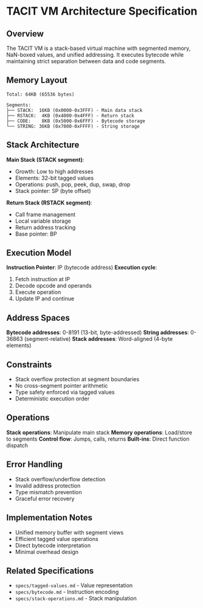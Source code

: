 # TACIT VM Architecture Specification

## Overview

The TACIT VM is a stack-based virtual machine with segmented memory, NaN-boxed values, and unified addressing. It executes bytecode while maintaining strict separation between data and code segments.

## Memory Layout

```
Total: 64KB (65536 bytes)

Segments:
├── STACK:  16KB (0x0000-0x3FFF) - Main data stack
├── RSTACK:  4KB (0x4000-0x4FFF) - Return stack  
├── CODE:    8KB (0x5000-0x6FFF) - Bytecode storage
└── STRING: 36KB (0x7000-0xFFFF) - String storage
```

## Stack Architecture

**Main Stack (STACK segment)**:
- Growth: Low to high addresses
- Elements: 32-bit tagged values
- Operations: push, pop, peek, dup, swap, drop
- Stack pointer: SP (byte offset)

**Return Stack (RSTACK segment)**:
- Call frame management
- Local variable storage  
- Return address tracking
- Base pointer: BP

## Execution Model

**Instruction Pointer**: IP (bytecode address)
**Execution cycle**:
1. Fetch instruction at IP
2. Decode opcode and operands
3. Execute operation
4. Update IP and continue

## Address Spaces

**Bytecode addresses**: 0-8191 (13-bit, byte-addressed)
**String addresses**: 0-36863 (segment-relative)
**Stack addresses**: Word-aligned (4-byte elements)

## Constraints

- Stack overflow protection at segment boundaries
- No cross-segment pointer arithmetic
- Type safety enforced via tagged values
- Deterministic execution order

## Operations

**Stack operations**: Manipulate main stack
**Memory operations**: Load/store to segments
**Control flow**: Jumps, calls, returns
**Built-ins**: Direct function dispatch

## Error Handling

- Stack overflow/underflow detection
- Invalid address protection
- Type mismatch prevention
- Graceful error recovery

## Implementation Notes

- Unified memory buffer with segment views
- Efficient tagged value operations
- Direct bytecode interpretation
- Minimal overhead design

## Related Specifications

- `specs/tagged-values.md` - Value representation
- `specs/bytecode.md` - Instruction encoding
- `specs/stack-operations.md` - Stack manipulation
